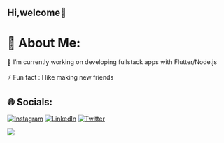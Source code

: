 
## Hi,welcome👋

# 💫 About Me:
🔭 I’m currently working on developing fullstack apps with Flutter/Node.js<br><br>⚡ Fun fact : I like making new friends




## 🌐 Socials:
[![Instagram](https://img.shields.io/badge/Instagram-%23E4405F.svg?logo=Instagram&logoColor=white)](https://instagram.com/lord__victor) [![LinkedIn](https://img.shields.io/badge/LinkedIn-%230077B5.svg?logo=linkedin&logoColor=white)](https://linkedin.com/in/victor-mutethia) [![Twitter](https://img.shields.io/badge/Twitter-%231DA1F2.svg?logo=Twitter&logoColor=white)](https://twitter.com/v_mutethia_) 

![](https://github-readme-stats.vercel.app/api?username=dev-vickie&theme=gruvbox&hide_border=false&include_all_commits=true&count_private=true)<br/>


